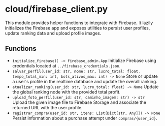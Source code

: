 # cloud/firebase_client.py

This module provides helper functions to integrate with Firebase. It lazily
initializes the Firebase app and exposes utilities to persist user profiles,
update ranking data and upload profile images.

## Functions
- `initialize_firebase() -> firebase_admin.App`
  Initialize Firebase using credentials located at `../firebase_credentials.json`.
- `salvar_perfil(user_id: str, nome: str, lucro_total: float, tempo_total_min: int, bots_ativos_max: int) -> None`
  Store or update a user's profile in the realtime database and update the
  overall ranking.
- `atualizar_ranking(user_id: str, lucro_total: float) -> None`
  Update the global ranking node with the provided total profit.
- `upload_foto_perfil(user_id: str, caminho_imagem: str) -> str`
  Upload the given image file to Firebase Storage and associate the returned URL
  with the user profile.
- `registrar_compra(user_id: str, itens: List[Dict[str, Any]]) -> None`
  Persist information about a purchase attempt under `compras/{user_id}`.
